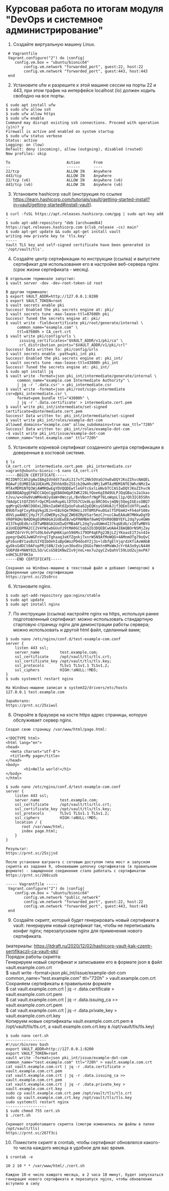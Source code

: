 # Курсовая работа по итогам модуля "DevOps и системное администрирование"

1. Создайте виртуальную машину Linux.
```
 # Vagrantfile
 Vagrant.configure("2") do |config|
 	config.vm.box = "ubuntu/bionic64"
        config.vm.network "forwarded_port", guest:22, host:22
        config.vm.network "forwarded_port", guest:443, host:443
 end
```

2. Установите ufw и разрешите к этой машине сессии на порты 22 и 443, при этом трафик на интерфейсе localhost (lo) должен ходить свободно на все порты.
```
$ sudo apt install ufw 
$ sudo ufw allow ssh
$ sudo ufw allow https
$ sudo ufw enable
Command may disrupt existing ssh connections. Proceed with operation (y|n)? y
Firewall is active and enabled on system startup
$ sudo ufw status verbose
Status: active
Logging: on (low)
Default: deny (incoming), allow (outgoing), disabled (routed)
New profiles: skip

To                         Action      From
--                         ------      ----
22/tcp                     ALLOW IN    Anywhere
443/tcp                    ALLOW IN    Anywhere
22/tcp (v6)                ALLOW IN    Anywhere (v6)
443/tcp (v6)               ALLOW IN    Anywhere (v6)
```

3. Установите hashicorp vault (инструкция по ссылке https://learn.hashicorp.com/tutorials/vault/getting-started-install?in=vault/getting-started#install-vault).
```
$ curl -fsSL https://apt.releases.hashicorp.com/gpg | sudo apt-key add -
$ sudo apt-add-repository "deb [arch=amd64] https://apt.releases.hashicorp.com $(lsb_release -cs) main"
$ sudo apt-get update && sudo apt-get install vault
writing new private key to 'tls.key'
-----
Vault TLS key and self-signed certificate have been generated in '/opt/vault/tls'.
```

4. Cоздайте центр сертификации по инструкции (ссылка) и выпустите сертификат для использования его в настройке веб-сервера nginx (срок жизни сертификата - месяц).
```
В отдельном терминале запустил:
$ vault server -dev -dev-root-token-id root

В другом терминале:
$ export VAULT_ADDR=http://127.0.0.1:8200
$ export VAULT_TOKEN=root
$ vault secrets enable pki
Success! Enabled the pki secrets engine at: pki/
$ vault secrets tune -max-lease-ttl=87600h pki
Success! Tuned the secrets engine at: pki/
$ vault write -field=certificate pki/root/generate/internal \
     common_name="example.com" \
     ttl=87600h > CA_cert.crt
$ vault write pki/config/urls \
      issuing_certificates="$VAULT_ADDR/v1/pki/ca" \
      crl_distribution_points="$VAULT_ADDR/v1/pki/crl"
Success! Data written to: pki/config/urls
$ vault secrets enable -path=pki_int pki
Success! Enabled the pki secrets engine at: pki_int/
$ vault secrets tune -max-lease-ttl=43800h pki_int
Success! Tuned the secrets engine at: pki_int/
$ sudo apt install jq
$ vault write -format=json pki_int/intermediate/generate/internal \
     common_name="example.com Intermediate Authority" \
     | jq -r '.data.csr' > pki_intermediate.csr
$ vault write -format=json pki/root/sign-intermediate csr=@pki_intermediate.csr \
     format=pem_bundle ttl="43800h" \
     | jq -r '.data.certificate' > intermediate.cert.pem
$ vault write pki_int/intermediate/set-signed certificate=@intermediate.cert.pem
Success! Data written to: pki_int/intermediate/set-signed
$ vault write pki_int/roles/example-dot-com allowed_domains="example.com" allow_subdomains=true max_ttl="720h"
Success! Data written to: pki_int/roles/example-dot-com
~$ vault write pki_int/issue/example-dot-com common_name="test.example.com" ttl="720h"

```

5. Установите корневой сертификат созданного центра сертификации в доверенные в хостовой системе.
```
$ ls
CA_cert.crt  intermediate.cert.pem  pki_intermediate.csr
vagrant@ubuntu-bionic:~$ nano CA_cert.crt
-----BEGIN CERTIFICATE-----
MIIDNTCCAh2gAwIBAgIUVddt7auXi317xfC2Nk5OVaOJVwEwDQYJKoZIhvcNAQEL
BQAwFjEUMBIGA1UEAxMLZXhhbXBsZS5jb20wHhcNMjIwMTAzMDM1NTE3WhcNMzIw
MTAxMDM1NTQ3WjAWMRQwEgYDVQQDEwtleGFtcGxlLmNvbTCCASIwDQYJKoZIhvcN
AQEBBQADggEPADCCAQoCggEBAOmQpRIWK228LYQoe6gI0A9ULPJQqGBajs2a1kas
tJvu/w+oVw9VuWM4xWJydaW+0WccyL/BxVBonfrNgP78LoWqoLl1p/Qh3IC85SRn
78AdpC1tQfZ95frOpCM1nkRup6LlDTOS7CUx0Lqc8RC0GvjmQNj5QegIGEzsOBQ7
qqMrgGSnNNlDOOxL2BknIa6WtOZpUoFuba62pEQKsyGSHUAJjf3QEmlUXfFLwwEs
B9UbYxqFIxyRkqVkg2EJn+EBzhQeTR0HziJ9T8MSPeu0GalTSPEmH2+Fh4oFS08v
dOVLywANECjHyJYJlzDWERys2kgCZW68ZRpVSar5mzCJ+ucCAwEAAaN7MHkwDgYD
VR0PAQH/BAQDAgEGMA8GA1UdEwEB/wQFMAMBAf8wHQYDVR0OBBYEFL2dq7yu4GWm
4I37kqUEdb/xI8TwMB8GA1UdIwQYMBaAFL2dq7yu4GWm4I37kqUEdb/xI8TwMBYG
A1UdEQQPMA2CC2V4YW1wbGUuY29tMA0GCSqGSIb3DQEBCwUAA4IBAQBOrNSMjZay
Jm8PZdrVrFL9ftd9L6dvPqH6Kipn596Ms179OP4qEPg23BjLZjYKoasE1TJsn4Ie
ppegrQwDGJwWGFnV+glTghaaq3xKfZgnkj7xnrWSN9AfMoWQG+4AMnmOTg79oQvC
qPz6unBY1asBzSIYQ1bOehIuBpGWozPD4do4Y2j3s+ldbfgElVjqrdzKfiAvWAbB
qyOksGdDCt0AFopPRjS8N/2xbjun3OodVxjDGGsfWmtn0MxWmJcYr6A3o9yLN44H
SU6Pd8+MANY82LSO/uCsG5B1KNwZIv9jVeL+mx7u2qyCZvQahVl59LUdZujmxPA7
edHC5LEF0K3a
-----END CERTIFICATE-----

Сохранил на Windows-машине в текстовый файл и добавил (импортом) в Доверенные центры сертификации
https://prnt.sc/25s0rcc
```

6. Установите nginx.
```
$ sudo apt-add-repository ppa:nginx/stable
$ sudo apt update
$ sudo apt install nginx
```

7. По инструкции (ссылка) настройте nginx на https, используя ранее подготовленный сертификат:
можно использовать стандартную стартовую страницу nginx для демонстрации работы сервера;
можно использовать и другой html файл, сделанный вами;
```
$ sudo nano /etc/nginx/conf.d/test-example-com.conf
server {
    listen 443 ssl;
    server_name         test.example.com;
    ssl_certificate     /opt/vault/tls/tls.crt;
    ssl_certificate_key /opt/vault/tls/tls.key;
    ssl_protocols       TLSv1 TLSv1.1 TLSv1.2;
    ssl_ciphers         HIGH:!aNULL:!MD5;
}
$ sudo systemctl restart nginx

На Windows-машине записал в system32/drivers/etc/hosts
127.0.0.1 test.example.com

Заработало:
https://prnt.sc/25siwul
```

8. Откройте в браузере на хосте https адрес страницы, которую обслуживает сервер nginx.
```
Создал свою страницу /var/www/html/page.html:

<!DOCTYPE html>
<html lang="en">
<head>
  <meta charset="utf-8">
  <title>My page</title>
</head>
<body>
        <h1>Hello world!</h1>
</body>
</html>

$ sudo nano /etc/nginx/conf.d/test-example-com.conf
server {
    listen 443 ssl;
    server_name         test.example.com;
    ssl_certificate     /opt/vault/tls/tls.crt;
    ssl_certificate_key /opt/vault/tls/tls.key;
    ssl_protocols       TLSv1 TLSv1.1 TLSv1.2;
    ssl_ciphers         HIGH:!aNULL:!MD5;
    location / {
       root /var/www/html;
       index page.html;
    }
}

Результат:
https://prnt.sc/25sjjsd

После установки вагранта с сетевым доступом типа мост и запуском скрипта из задания 9, обновившим цепочку сертификатов (в правильном формате) - защищенное соединение стало работать с сертификатом
https://prnt.sc/268cuzb

----- Vagrantfile -----
 Vagrant.configure("2") do |config|
 	config.vm.box = "ubuntu/bionic64"
        config.vm.network "public_network"
        config.vm.network "forwarded_port", guest:22, host:22
        config.vm.network "forwarded_port", guest:443, host:443
 end

```

9. Создайте скрипт, который будет генерировать новый сертификат в vault:
генерируем новый сертификат так, чтобы не переписывать конфиг nginx;
перезапускаем nginx для применения нового сертификата.

(материалы: https://itdraft.ru/2020/12/02/hashicorp-vault-kak-czentr-sertifikaczii-ca-vault-pki/  
Порядок работы скрипта:  
Генерируем новый сертификат и записываем его в формате json в файл vault.example.com.crt  
$ vault write -format=json pki_int/issue/example-dot-com common_name="test.example.com" ttl="720h" > vault.example.com.crt  
Сохраняем сертификаты в правильном формате  
$ cat vault.example.com.crt | jq -r .data.certificate > vault.example.com.crt.pem  
$ cat vault.example.com.crt | jq -r .data.issuing_ca >> vault.example.com.crt.pem  
$ cat vault.example.com.crt | jq -r .data.private_key > vault.example.com.crt.key  
Копируем новые сертификаты vault.example.com.crt.pem в /opt/vault/tls/tls.crt, а vault.example.com.crt.key в /opt/vault/tls/tls.key)  
```
$ sudo nano cert.sh
------------------
#!/usr/bin/env bash
export VAULT_ADDR=http://127.0.0.1:8200
export VAULT_TOKEN=root
vault write -format=json pki_int/issue/example-dot-com common_name="test.example.com" ttl="720h" > vault.example.com.crt
cat vault.example.com.crt | jq -r .data.certificate > vault.example.com.crt.pem
cat vault.example.com.crt | jq -r .data.issuing_ca >> vault.example.com.crt.pem
cat vault.example.com.crt | jq -r .data.private_key > vault.example.com.crt.key
sudo cp vault.example.com.crt.pem /opt/vault/tls/tls.crt
sudo cp vault.example.com.crt.key /opt/vault/tls/tls.key
sudo systemctl restart nginx
------------------
$ sudo chmod 755 cert.sh
$ ./cert.sh

Скриншот отработавшего скрипта (смотрю изменились ли файлы в папке /opt/vault/tls)
https://prnt.sc/267f3ci
```

10. Поместите скрипт в crontab, чтобы сертификат обновлялся какого-то числа каждого месяца в удобное для вас время.
```
$ crontab -e

10 2 10 * * /var/www/html/./cert.sh

Каждое 10-е число каждого месяца, в 2 часа 10 минут, будет запускаться генерация нового сертификата и перезапуск nginx, чтобы обновление вступило в силу
```
